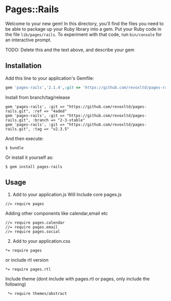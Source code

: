 # Pages::Rails

Welcome to your new gem! In this directory, you'll find the files you need to be able to package up your Ruby library into a gem. Put your Ruby code in the file `lib/pages/rails`. To experiment with that code, run `bin/console` for an interactive prompt.

TODO: Delete this and the text above, and describe your gem

## Installation

Add this line to your application's Gemfile:

```ruby
gem 'pages-rails','2.1.4',:git => 'https://github.com/revoxltd/pages-rails.git'
```

Install from branch/tag/release
```
gem 'pages-rails', :git => "https://github.com/revoxltd/pages-rails.git", :ref => "4aded"
gem 'pages-rails', :git => "https://github.com/revoxltd/pages-rails.git", :branch => "2-3-stable"
gem 'pages-rails', :git => "https://github.com/revoxltd/pages-rails.git", :tag => "v2.3.5"
```
And then execute:

    $ bundle

Or install it yourself as:

    $ gem install pages-rails

## Usage
1. Add to your application.js
Will Include core pages.js
```
//= require pages
```

Adding other components like calendar,email etc
```
//= require pages.calendar
//= require pages.email
//= require pages.social
```

2. Add to your application.css
```
*= require pages
```

 or include rtl version
```
*= require pages.rtl
```

Include theme (dont include with pages.rtl or pages, only include the following)
```
 *= require themes/abstract
 ```